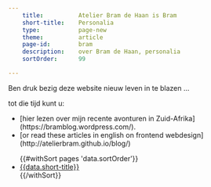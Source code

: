 ```yaml
---
    title:          Atelier Bram de Haan is Bram
    short-title:    Personalia
    type:           page-new
    theme:          article
    page-id:        bram
    description:    over Bram de Haan, personalia
    sortOrder:      99

---
```

<article><p>Ben druk bezig deze website nieuw leven in te blazen &hellip;</p><p>tot die tijd kunt u:</p><ul><li>[hier lezen over mijn recente avonturen in Zuid-Afrika](https://bramblog.wordpress.com/).</li><li>[or read these articles in english on frontend webdesign](http://atelierbram.github.io/blog/)</li></ul><nav role="navigation"><ul>{{#withSort pages 'data.sortOrder'}}<li><a href="{{autolink}}" {{isActive}}>{{data.short-title}}</a></li>{{/withSort}}</ul></nav></article>
